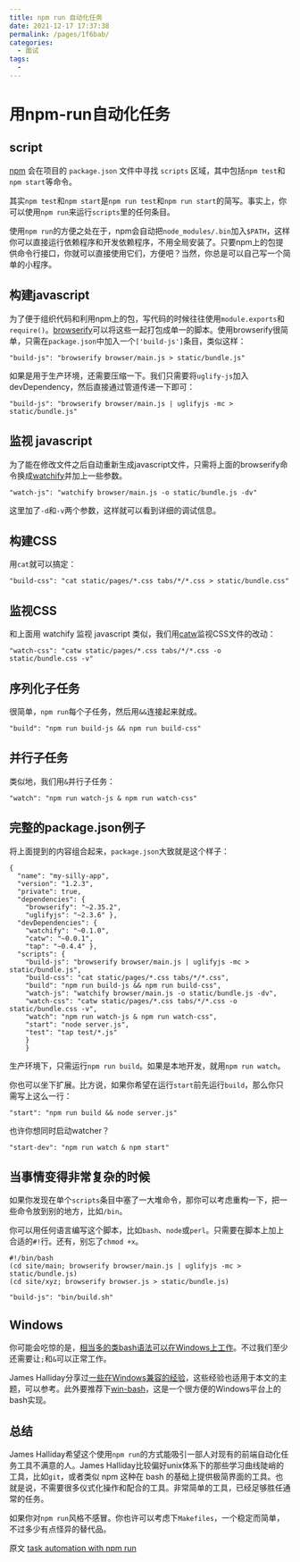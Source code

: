 ```yaml
---
title: npm run 自动化任务
date: 2021-12-17 17:37:38
permalink: /pages/1f6bab/
categories:
  - 面试
tags:
  - 
---
```




 # 用npm-run自动化任务
 ## script

[npm](https://npmjs.org/) 会在项目的 `package.json` 文件中寻找 `scripts` 区域，其中包括`npm test`和`npm start`等命令。

其实`npm test`和`npm start`是`npm run test`和`npm run start`的简写。事实上，你可以使用`npm run`来运行`scripts`里的任何条目。

使用`npm run`的方便之处在于，npm会自动把`node_modules/.bin`加入`$PATH`，这样你可以直接运行依赖程序和开发依赖程序，不用全局安装了。只要npm上的包提供命令行接口，你就可以直接使用它们，方便吧？当然，你总是可以自己写一个简单的小程序。

## 构建javascript

为了便于组织代码和利用npm上的包，写代码的时候往往使用`module.exports`和`require()`。[browserify](https://segmentfault.com/a/1190000002681628)可以将这些一起打包成单一的脚本。使用browserify很简单，只需在`package.json`中加入一个`['build-js']`条目，类似这样：

    "build-js": "browserify browser/main.js > static/bundle.js"

如果是用于生产环境，还需要压缩一下。我们只需要将`uglify-js`加入devDependency，然后直接通过管道传递一下即可：

    "build-js": "browserify browser/main.js | uglifyjs -mc > static/bundle.js"

## 监视 javascript

为了能在修改文件之后自动重新生成javascript文件，只需将上面的browserify命令换成[watchify](https://npmjs.org/package/watchify)并加上一些参数。

    "watch-js": "watchify browser/main.js -o static/bundle.js -dv"

这里加了`-d`和`-v`两个参数，这样就可以看到详细的调试信息。

## 构建CSS

用`cat`就可以搞定：

    "build-css": "cat static/pages/*.css tabs/*/*.css > static/bundle.css"

## 监视CSS

和上面用 watchify 监视 javascript 类似，我们用[catw](https://npmjs.org/package/catw)监视CSS文件的改动：

    "watch-css": "catw static/pages/*.css tabs/*/*.css -o static/bundle.css -v"

## 序列化子任务

很简单，`npm run`每个子任务，然后用`&&`连接起来就成。

    "build": "npm run build-js && npm run build-css"

## 并行子任务

类似地，我们用`&`并行子任务：

    "watch": "npm run watch-js & npm run watch-css"

## 完整的package.json例子

将上面提到的内容组合起来，`package.json`大致就是这个样子：

    {
	  "name": "my-silly-app",
	  "version": "1.2.3",
	  "private": true,
	  "dependencies": {
	    "browserify": "~2.35.2",
	    "uglifyjs": "~2.3.6" },
	  "devDependencies": {
	    "watchify": "~0.1.0",
	    "catw": "~0.0.1",
	    "tap": "~0.4.4" },
	  "scripts": {
	    "build-js": "browserify browser/main.js | uglifyjs -mc > static/bundle.js",
	    "build-css": "cat static/pages/*.css tabs/*/*.css",
	    "build": "npm run build-js && npm run build-css",
	    "watch-js": "watchify browser/main.js -o static/bundle.js -dv",
	    "watch-css": "catw static/pages/*.css tabs/*/*.css -o static/bundle.css -v",
	    "watch": "npm run watch-js & npm run watch-css",
	    "start": "node server.js",
	    "test": "tap test/*.js" 
	    } 
	    }
    

生产环境下，只需运行`npm run build`。如果是本地开发，就用`npm run watch`。

你也可以坐下扩展。比方说，如果你希望在运行`start`前先运行`build`，那么你只需写上这么一行：

``` 
"start": "npm run build && node server.js"
```

也许你想同时启动watcher？

``` 
"start-dev": "npm run watch & npm start"
```

## 当事情变得非常复杂的时候

如果你发现在单个`scripts`条目中塞了一大堆命令，那你可以考虑重构一下，把一些命令放到别的地方，比如`/bin`。

你可以用任何语言编写这个脚本，比如`bash`、`node`或`perl`。只需要在脚本上加上合适的`#!`行。还有，别忘了`chmod +x`。

```
#!/bin/bash
(cd site/main; browserify browser/main.js | uglifyjs -mc > static/bundle.js)
(cd site/xyz; browserify browser.js > static/bundle.js)
```
```
"build-js": "bin/build.sh"
```

## Windows

你可能会吃惊的是，[相当多的类bash语法可以在Windows上工作](https://github.com/isaacs/npm/pull/4058#issuecomment-27439737)。不过我们至少还需要让`;`和`&`可以正常工作。

James Halliday分享过[一些在Windows兼容的经验](https://npmjs.org/package/bashful)，这些经验也适用于本文的主题，可以参考。此外要推荐下[win-bash](http://win-bash.sourceforge.net/)，这是一个很方便的Windows平台上的bash实现。

## 总结

James Halliday希望这个使用`npm run`的方式能吸引一部人对现有的前端自动化任务工具不满意的人。James Halliday比较偏好unix体系下的那些学习曲线陡峭的工具，比如`git`，或者类似 npm 这种在 bash 的基础上提供极简界面的工具。也就是说，不需要很多仪式化操作和配合的工具。非常简单的工具，已经足够胜任通常的任务。

如果你对`npm run`风格不感冒。你也许可以考虑下`Makefiles`，一个稳定而简单，不过多少有点怪异的替代品。

原文 [task automation with npm run](http://substack.net/task_automation_with_npm_run)

